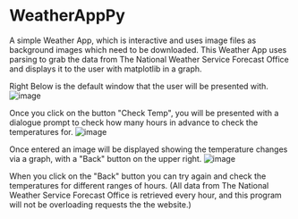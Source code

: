 # WeatherAppPy
A simple Weather App, which is interactive and uses image files as background images which need to be downloaded. This Weather App uses parsing to grab the data from The National Weather Service Forecast Office and displays it to the user with matplotlib in a graph.


Right Below is the default window that the user will be presented with.
![image](https://user-images.githubusercontent.com/87743966/128411132-f2568308-9909-4025-a41c-6707171da05a.png)

Once you click on the button "Check Temp", you will be presented with a dialogue prompt to check how many hours in advance to check the temperatures for.
![image](https://user-images.githubusercontent.com/87743966/128411438-5729c2f8-8414-459d-ab9d-1a6c5eefbb71.png)

Once entered an image will be displayed showing the temperature changes via a graph, with a "Back" button on the upper right.
![image](https://user-images.githubusercontent.com/87743966/128411569-4c830d62-cec7-4a7e-aa17-ba3d76875b4f.png)

When you click on the "Back" button you can try again and check the temperatures for different ranges of hours.
(All data from The National Weather Service Forecast Office is retrieved every hour, and this program will not be overloading requests the the website.)
